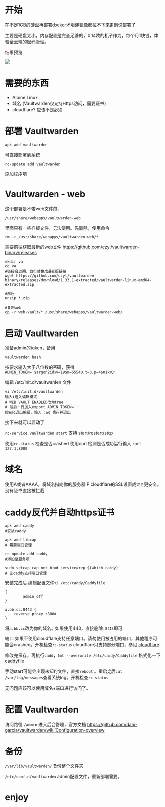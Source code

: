 # 开始

在不足1GB的硬盘再部署docker坏境连镜像都拉不下来更别说部署了

主要是硬盘太小，内存配置是完全足够的，0.14欧的机子作为，每个月1块钱，体验全云端的密码管理。

结果预览

<img src="https://cdn.jsdelivr.net/gh/invmv/invmv.github.io/img/blog/1739007188-caddy-Vaultwarden-htop.png">


# 需要的东西
- Alpine Linux
- 域名 (Vaultwarden仅支持Https访问，需要证书)
- cloudflare? 应该不是必须

# 部署 Vaultwarden

 `apk add vaultwarden` 

可直接部署到系统

`rc-update add vaultwarden`  

添加程序项

#  Vaultwarden - web

这个部署是不带web文件的，

`/usr/share/webapps/vaultwarden-web` 

里面只有一些样板文件，无法使用。先删除，使用命令

`rm -r /usr/share/webapps/vaultwarden-web/*`


需要前往获取最新的web文件
https://github.com/czyt/vaultwarden-binary/releases

```
mkdir va
cd va
#链接会过期，自行替换成最新版链接
wget https://github.com/czyt/vaultwarden-binary/releases/download/1.33.1-extracted/vaultwarden-linux-amd64-extracted.zip

#解压
unzip *.zip

#复制web
cp -r web-vault/* /usr/share/webapps/vaultwarden-web/
```

# 启动 Vaultwarden

准备admin的token，备用

```
vaultwarden hash
```
按要求输入大于八位数的密码，获得`ADMIN_TOKEN='$argon2id$v=19$m=65540,t=3,p=4$n1kWQ'`

编辑 /etc/init.d/vaultwarden 文件
```
vi /etc/init.d/vaultwarden
输入i进入编辑模式
# WEB_VAULT_ENABLED改为true 
# 最后一行加入export ADMIN_TOKEN=''
按esc退出编辑，输入 :wq 保存并退出
```

接下来就可以启动了

`rc-service vaultwarden start`  支持 start/restart/stop

使用`rc-status` 检查是否crashed
使用curl 检测是否成功运行输入 `curl 127.1:8000`

# 域名

使用A或者AAAA，将域名指向你的服务器IP
cloudflare的SSL设置成`完全`更安全。没有证书直接被拦截

# caddy反代并自动https证书

```
apk add caddy
#安装caddy

apk add libcap
# 需要端口管理

rc-update add caddy
#添加至服务项

sudo setcap cap_net_bind_service=+ep $(which caddy)
# 让caddy支持端口管理
```

安装完成后 编辑配置文件`vi /etc/caddy/Caddyfile`

```
{
        admin off
}

a.bb.cc:8443 {
	reverse_proxy :8000
}
```

将`a.bb.cc`改为你的域名。如果使用443，直接删除`:8443`即可

端口 如果不使用cloudflare支持任意端口。请勿使用被占用的端口，其他程序可能会crashed。开机检查`rc-status`
cloudflare只支持部分端口，参见 [cloudflare](https://developers.cloudflare.com/fundamentals/reference/network-ports/)

修改完保存，再执行`caddy fmt --overwrite /etc/caddy/Caddyfile` 格式化一下caddyfile

手动start可能会出现未知的文件，直接`reboot` 。重启之后`cat /var/log/messages`查看系统log。开机检查`rc-status`

无问题应该可以使用域名+端口进行访问了。

# 配置 Vaultwarden

访问路径 `/admin` 进入后台管理，官方文档 https://github.com/dani-garcia/vaultwarden/wiki/Configuration-overview

# 备份 

`/var/lib/vaultwarden/` 备份整个文件夹 

`/etc/conf.d/vaultwarden` admin配置文件，重新部署需要。

# enjoy